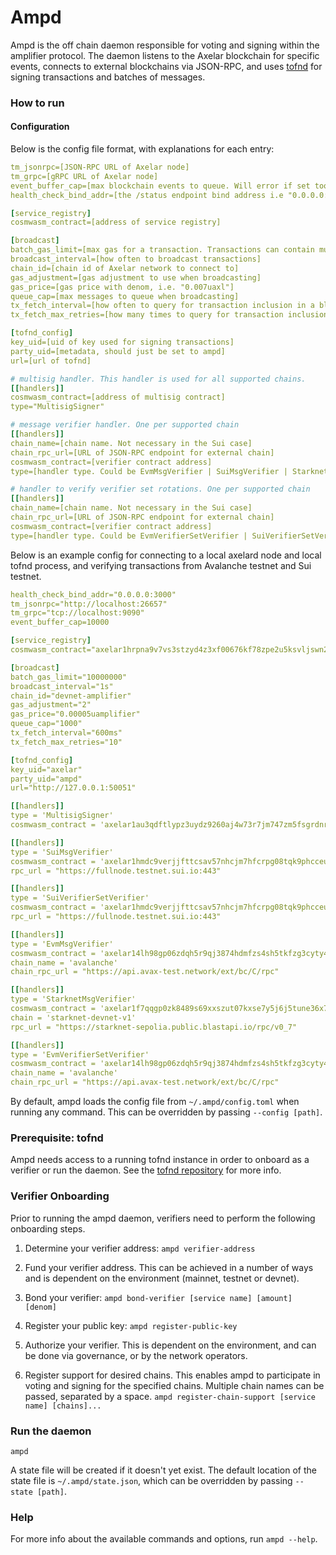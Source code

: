 # Ampd

Ampd is the off chain daemon responsible for voting and signing within the amplifier protocol.
The daemon listens to the Axelar blockchain for specific events, connects to external blockchains via JSON-RPC, and
uses [tofnd](https://github.com/axelarnetwork/tofnd) for signing transactions and batches of messages.

### How to run

#### Configuration

Below is the config file format, with explanations for each entry:

```yaml
tm_jsonrpc=[JSON-RPC URL of Axelar node]
tm_grpc=[gRPC URL of Axelar node]
event_buffer_cap=[max blockchain events to queue. Will error if set too low]
health_check_bind_addr=[the /status endpoint bind address i.e "0.0.0.0:3000"]

[service_registry]
cosmwasm_contract=[address of service registry]

[broadcast]
batch_gas_limit=[max gas for a transaction. Transactions can contain multiple votes and signatures]
broadcast_interval=[how often to broadcast transactions]
chain_id=[chain id of Axelar network to connect to]
gas_adjustment=[gas adjustment to use when broadcasting]
gas_price=[gas price with denom, i.e. "0.007uaxl"]
queue_cap=[max messages to queue when broadcasting]
tx_fetch_interval=[how often to query for transaction inclusion in a block]
tx_fetch_max_retries=[how many times to query for transaction inclusion in a block before failing]

[tofnd_config]
key_uid=[uid of key used for signing transactions]
party_uid=[metadata, should just be set to ampd]
url=[url of tofnd]

# multisig handler. This handler is used for all supported chains.
[[handlers]]
cosmwasm_contract=[address of multisig contract]
type="MultisigSigner"

# message verifier handler. One per supported chain
[[handlers]]
chain_name=[chain name. Not necessary in the Sui case]
chain_rpc_url=[URL of JSON-RPC endpoint for external chain]
cosmwasm_contract=[verifier contract address]
type=[handler type. Could be EvmMsgVerifier | SuiMsgVerifier | StarknetMsgVerifier]

# handler to verify verifier set rotations. One per supported chain
[[handlers]]
chain_name=[chain name. Not necessary in the Sui case]
chain_rpc_url=[URL of JSON-RPC endpoint for external chain]
cosmwasm_contract=[verifier contract address]
type=[handler type. Could be EvmVerifierSetVerifier | SuiVerifierSetVerifier | StarknetVerifierSetVerifier]
```

Below is an example config for connecting to a local axelard node and local tofnd process, and verifying transactions
from Avalanche testnet and Sui testnet.

```yaml
health_check_bind_addr="0.0.0.0:3000"
tm_jsonrpc="http://localhost:26657"
tm_grpc="tcp://localhost:9090"
event_buffer_cap=10000

[service_registry]
cosmwasm_contract="axelar1hrpna9v7vs3stzyd4z3xf00676kf78zpe2u5ksvljswn2vnjp3ystlgl4x"

[broadcast]
batch_gas_limit="10000000"
broadcast_interval="1s"
chain_id="devnet-amplifier"
gas_adjustment="2"
gas_price="0.00005uamplifier"
queue_cap="1000"
tx_fetch_interval="600ms"
tx_fetch_max_retries="10"

[tofnd_config]
key_uid="axelar"
party_uid="ampd"
url="http://127.0.0.1:50051"

[[handlers]]
type = 'MultisigSigner'
cosmwasm_contract = 'axelar1au3qdftlypz3uydz9260aj4w73r7jm747zm5fsgrdnrlpwy7rrwqjzlemm'

[[handlers]]
type = 'SuiMsgVerifier'
cosmwasm_contract = 'axelar1hmdc9verjjfttcsav57nhcjm7hfcrpg08tqk9phcceulzurnfqns9yqsap'
rpc_url = "https://fullnode.testnet.sui.io:443"

[[handlers]]
type = 'SuiVerifierSetVerifier'
cosmwasm_contract = 'axelar1hmdc9verjjfttcsav57nhcjm7hfcrpg08tqk9phcceulzurnfqns9yqsap'
rpc_url = "https://fullnode.testnet.sui.io:443"

[[handlers]]
type = 'EvmMsgVerifier'
cosmwasm_contract = 'axelar14lh98gp06zdqh5r9qj3874hdmfzs4sh5tkfzg3cyty4xeqsufdjqedt3q8'
chain_name = 'avalanche'
chain_rpc_url = "https://api.avax-test.network/ext/bc/C/rpc"

[[handlers]]
type = 'StarknetMsgVerifier'
cosmwasm_contract = 'axelar1f7qqgp0zk8489s69xxszut07kxse7y5j6j5tune36x75dc9ftfsssdkf2u'
chain = 'starknet-devnet-v1'
rpc_url = "https://starknet-sepolia.public.blastapi.io/rpc/v0_7"

[[handlers]]
type = 'EvmVerifierSetVerifier'
cosmwasm_contract = 'axelar14lh98gp06zdqh5r9qj3874hdmfzs4sh5tkfzg3cyty4xeqsufdjqedt3q8'
chain_name = 'avalanche'
chain_rpc_url = "https://api.avax-test.network/ext/bc/C/rpc"
```

By default, ampd loads the config file from `~/.ampd/config.toml` when running any command.
This can be overridden by passing `--config [path]`.

### Prerequisite: tofnd

Ampd needs access to a running tofnd instance in order to onboard as a verifier
or run the daemon. See the [tofnd repository](https://github.com/axelarnetwork/tofnd) for more info.

### Verifier Onboarding

Prior to running the ampd daemon, verifiers need to perform the following onboarding steps.

1. Determine your verifier address: `ampd verifier-address`

2. Fund your verifier address. This can be achieved in a number of ways and is dependent on the environment (mainnet,
   testnet or devnet).

3. Bond your verifier: `ampd bond-verifier [service name] [amount] [denom]`

4. Register your public key: `ampd register-public-key`

5. Authorize your verifier. This is dependent on the environment, and can be done via governance, or by the network
   operators.

6. Register support for desired chains. This enables ampd to participate in voting and signing for the specified chains.
   Multiple chain names can be passed, separated by a space.
   `ampd register-chain-support [service name] [chains]...`

### Run the daemon

`ampd`

A state file will be created if it doesn't yet exist. The default location of the state file is `~/.ampd/state.json`,
which can be overridden by passing `--state [path]`.

### Help

For more info about the available commands and options, run `ampd --help`.
